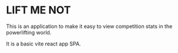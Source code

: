 # LIFT ME NOT

This is an application to make it easy to view competition stats in the powerlifting world.

It is a basic vite react app SPA.
